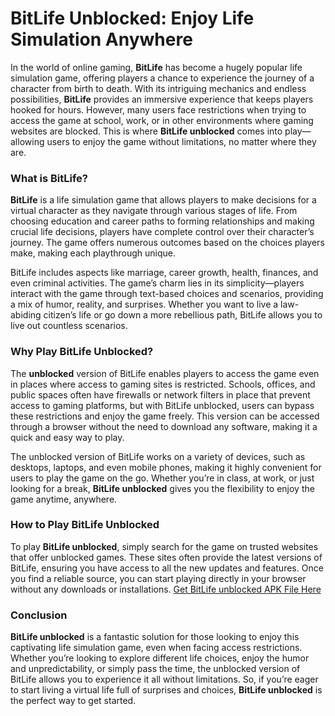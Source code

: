 # BitLife Unblocked: Enjoy Life Simulation Anywhere

In the world of online gaming, **BitLife** has become a hugely popular life simulation game, offering players a chance to experience the journey of a character from birth to death. With its intriguing mechanics and endless possibilities, **BitLife** provides an immersive experience that keeps players hooked for hours. However, many users face restrictions when trying to access the game at school, work, or in other environments where gaming websites are blocked. This is where **BitLife unblocked** comes into play—allowing users to enjoy the game without limitations, no matter where they are.

### What is BitLife?

**BitLife** is a life simulation game that allows players to make decisions for a virtual character as they navigate through various stages of life. From choosing education and career paths to forming relationships and making crucial life decisions, players have complete control over their character’s journey. The game offers numerous outcomes based on the choices players make, making each playthrough unique.

BitLife includes aspects like marriage, career growth, health, finances, and even criminal activities. The game’s charm lies in its simplicity—players interact with the game through text-based choices and scenarios, providing a mix of humor, reality, and surprises. Whether you want to live a law-abiding citizen’s life or go down a more rebellious path, BitLife allows you to live out countless scenarios.

### Why Play BitLife Unblocked?

The **unblocked** version of BitLife enables players to access the game even in places where access to gaming sites is restricted. Schools, offices, and public spaces often have firewalls or network filters in place that prevent access to gaming platforms, but with BitLife unblocked, users can bypass these restrictions and enjoy the game freely. This version can be accessed through a browser without the need to download any software, making it a quick and easy way to play.

The unblocked version of BitLife works on a variety of devices, such as desktops, laptops, and even mobile phones, making it highly convenient for users to play the game on the go. Whether you’re in class, at work, or just looking for a break, **BitLife unblocked** gives you the flexibility to enjoy the game anytime, anywhere.

### How to Play BitLife Unblocked

To play **BitLife unblocked**, simply search for the game on trusted websites that offer unblocked games. These sites often provide the latest versions of BitLife, ensuring you have access to all the new updates and features. Once you find a reliable source, you can start playing directly in your browser without any downloads or installations. [Get BitLife unblocked APK File Here](https://www.puretiarabia.com/enjoy-bitlife-unblocked-a-guide-to-unleashing-the-full-potential-of-the-game)

### Conclusion

**BitLife unblocked** is a fantastic solution for those looking to enjoy this captivating life simulation game, even when facing access restrictions. Whether you’re looking to explore different life choices, enjoy the humor and unpredictability, or simply pass the time, the unblocked version of BitLife allows you to experience it all without limitations. So, if you’re eager to start living a virtual life full of surprises and choices, **BitLife unblocked** is the perfect way to get started.

